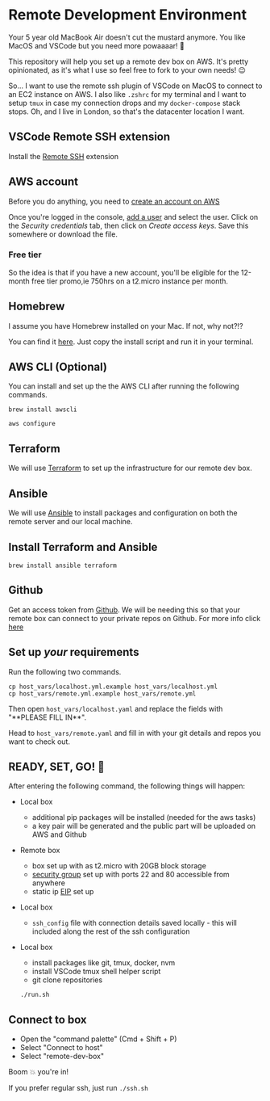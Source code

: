 # Remote Development Environment
Your 5 year old MacBook Air doesn't cut the mustard anymore.
You like MacOS and VSCode but you need more powaaaar! 🚀

This repository will help you set up a remote dev box on AWS.
It's pretty opinionated, as it's what I use so feel free to fork to your own needs! 😉

So... I want to use the remote ssh plugin of VSCode on MacOS to connect to an EC2 instance on AWS.
I also like `.zshrc` for my terminal and I want to setup `tmux` in case my connection drops and my `docker-compose` stack stops.
Oh, and I live in London, so that's the datacenter location I want.

## VSCode Remote SSH extension
Install the [Remote SSH](https://marketplace.visualstudio.com/items?itemName=ms-vscode-remote.remote-ssh) extension

## AWS account
Before you do anything, you need to [create an account on AWS](https://portal.aws.amazon.com/billing/signup#/start)

Once you're logged in the console, [add a user](https://console.aws.amazon.com/iam/home?#/users) and select the user. Click on the _Security credentials_ tab, then click on _Create access keys_. Save this somewhere or download the file.

### Free tier
So the idea is that if you have a new account, you'll be eligible for the 12-month free tier promo,ie 750hrs on a t2.micro instance per month.

## Homebrew
I assume you have Homebrew installed on your Mac. If not, why not?!?

You can find it [here](https://brew.sh). Just copy the install script and run it in your terminal.

## AWS CLI (Optional)
You can install and set up the the AWS CLI after running the following commands.
```
brew install awscli

aws configure
```

## Terraform
We will use [Terraform](https://www.terraform.io) to set up the infrastructure for our remote dev box.

## Ansible
We will use [Ansible](https://www.ansible.com) to install packages and configuration on both the remote server and our local machine.

## Install Terraform and Ansible
```
brew install ansible terraform
```

## Github
Get an access token from [Github](https://github.com/settings/tokens/new).
We will be needing this so that your remote box can connect to your private repos on Github.
For more info click [here](https://docs.github.com/en/github/authenticating-to-github/creating-a-personal-access-token)

## Set up *your* requirements
Run the following two commands.
```
cp host_vars/localhost.yml.example host_vars/localhost.yml
cp host_vars/remote.yml.example host_vars/remote.yml
```
Then open `host_vars/localhost.yaml` and replace the fields with "\*\*PLEASE FILL IN\*\*".

Head to `host_vars/remote.yaml` and fill in with your git details and repos you want to check out.

## READY, SET, GO! 💨
After entering the following command, the following things will happen:
* Local box
  * additional pip packages will be installed (needed for the aws tasks)
  * a key pair will be generated and the public part will be uploaded on AWS and Github
* Remote box
  * box set up with as t2.micro with 20GB block storage
  * [security group](https://docs.aws.amazon.com/vpc/latest/userguide/VPC_SecurityGroups.html) set up with ports 22 and 80 accessible from anywhere
  * static ip [EIP](https://docs.aws.amazon.com/AWSEC2/latest/UserGuide/elastic-ip-addresses-eip.html) set up
* Local box
  * `ssh_config` file with connection details saved locally - this will included along the rest of the ssh configuration
* Local box
  * install packages like git, tmux, docker, nvm
  * install VSCode tmux shell helper script
  * git clone repositories

  ```
  ./run.sh
  ```

## Connect to box

* Open the "command palette" (Cmd + Shift + P)
* Select "Connect to host"
* Select "remote-dev-box"

Boom 💥  you're in!

If you prefer regular ssh, just run `./ssh.sh`
<!-- ## Bonus round
### VSCode integrated terminal (Linux) should start TMUX
Add this to VSCode settings this will open a tmux session when you use vscode's integrated terminal on the remote host. Great for long running processes.
```
...
"terminal.integrated.shell.linux": "/home/ec2-user/code-shell.sh",
...
``` -->
